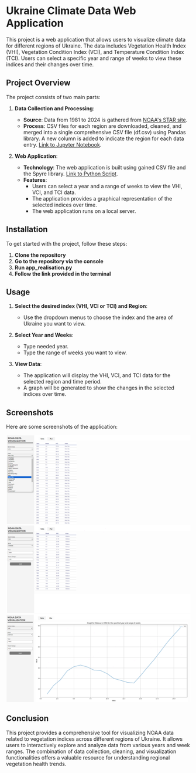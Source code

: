 # Ukraine Climate Data Web Application

This project is a web application that allows users to visualize climate data for different regions of Ukraine. The data includes Vegetation Health Index (VHI), Vegetation Condition Index (VCI), and Temperature Condition Index (TCI). Users can select a specific year and range of weeks to view these indices and their changes over time.

## Project Overview

The project consists of two main parts:

1. **Data Collection and Processing**:
   - **Source**: Data from 1981 to 2024 is gathered from [NOAA's STAR site](https://www.star.nesdis.noaa.gov/).
   - **Process**: CSV files for each region are downloaded, cleaned, and merged into a single comprehensive CSV file (df.csv) using Pandas library. A new column is added to indicate the region for each data entry. [Link to Jupyter Notebook](csv_creation.ipynb).

2. **Web Application**:
   - **Technology**: The web application is built using gained CSV file and the Spyre library. [Link to Python Script](app_realisation.py).
   - **Features**:
     - Users can select a year and a range of weeks to view the VHI, VCI, and TCI data.
     - The application provides a graphical representation of the selected indices over time.
     - The web application runs on a local server.

## Installation

To get started with the project, follow these steps:

1. **Clone the repository**
2. **Go to the repository via the console**
3. **Run app_realisation.py**
4. **Follow the link provided in the terminal**

## Usage

1. **Select the desired index (VHI, VCI or TCI) and Region**:
   - Use the dropdown menus to choose the index and the area of Ukraine you want to view.
     
2. **Select Year and Weeks**:
   - Type needed year.
   - Type the range of weeks you want to view.

3. **View Data**:
   - The application will display the VHI, VCI, and TCI data for the selected region and time period.
   - A graph will be generated to show the changes in the selected indices over time.
  
## Screenshots

Here are some screenshots of the application:

![Screenshot1](.images/1.png)
![Screenshot2](.images/2.png)
![Screenshot3](.images/3.png)

## Conclusion

This project provides a comprehensive tool for visualizing NOAA data related to vegetation indices across different regions of Ukraine. It allows users to interactively explore and analyze data from various years and week ranges. The combination of data collection, cleaning, and visualization functionalities offers a valuable resource for understanding regional vegetation health trends.
